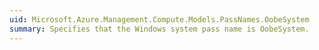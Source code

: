 ```yaml
---
uid: Microsoft.Azure.Management.Compute.Models.PassNames.OobeSystem
summary: Specifies that the Windows system pass name is OobeSystem.
---
```

